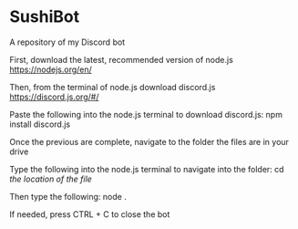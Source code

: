 # SushiBot
 A repository of my Discord bot


First, download the latest, recommended version of node.js
https://nodejs.org/en/

Then, from the terminal of node.js
download discord.js
https://discord.js.org/#/

Paste the following into the node.js terminal to download discord.js: 
npm install discord.js

Once the previous are complete, 
navigate to the folder the files are in your drive

Type the following into the node.js terminal to navigate into the folder: 
cd *the location of the file*

Then type the following: node .

If needed, press CTRL + C to close the bot
